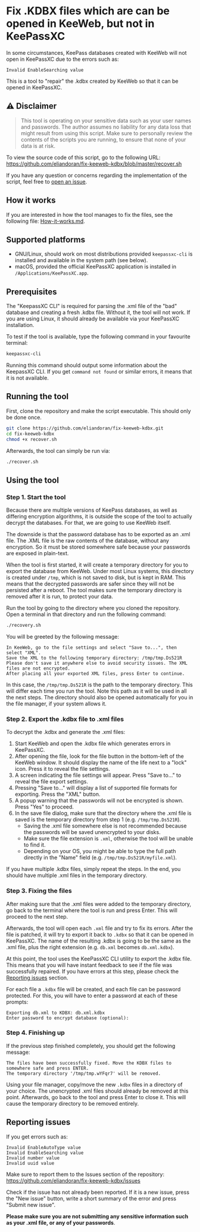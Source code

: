 # Fix .KDBX files which are can be opened in KeeWeb, but not in KeePassXC

In some circumstances, KeePass databases created with KeeWeb will not open in KeePassXC due to the errors such as:

```
Invalid EnableSearching value
```

This is a tool to "repair" the .kdbx created by KeeWeb so that it can be opened in KeePassXC.

## :warning: Disclaimer

> This tool is operating on your sensitive data such as your user names and passwords. The author assumes no liability for any data loss that might result from using this script. Make sure to personally review the contents of the scripts you are running, to ensure that none of your data is at risk.

To view the source code of this script, go to the following URL: https://github.com/eliandoran/fix-keeweb-kdbx/blob/master/recover.sh

If you have any question or concerns regarding the implementation of the script, feel free to [open an issue](#reporting-issues).

## How it works

If you are interested in how the tool manages to fix the files, see the following file: [How-it-works.md](./How-it-works.md).

## Supported platforms

* GNU/Linux, should work on most distributions provided `keepassxc-cli` is installed and available in the system path (see below).
* macOS, provided the official KeePassXC application is installed in `/Applications/KeePassXC.app`.

## Prerequisites

The "KeepassXC CLI" is required for parsing the .xml file of the "bad" database and creating a fresh .kdbx file. Without it, the tool will not work. If you are using Linux, it should already be available via your KeePassXC installation.

To test if the tool is available, type the following command in your favourite terminal:

```sh
keepassxc-cli
````

Running this command should output some information about the KeepassXC CLI. If you get `command not found` or similar errors, it means that it is not available.

## Running the tool

First, clone the repository and make the script executable. This should only be done once.

```sh
git clone https://github.com/eliandoran/fix-keeweb-kdbx.git
cd fix-keeweb-kdbx
chmod +x recover.sh
```

Afterwards, the tool can simply be run via:
```sh
./recover.sh
```

## Using the tool

### Step 1. Start the tool

Because there are multiple versions of KeePass databases, as well as differing encryption algorithms, it is outside the scope of the tool to actually decrypt the databases. For that, we are going to use KeeWeb itself.

The downside is that the password database has to be exported as an .xml file. The .XML file is the raw contents of the database, without any encryption. So it must be stored somewhere safe because your passwords are exposed in plain-text. 

When the tool is first started, it will create a temporary directory for you to export the database from KeeWeb. Under most Linux systems, this directory is created under `/tmp`, which is not saved to disk, but is kept in RAM. This means that the decrypted passwords are safer since they will not be persisted after a reboot. The tool makes sure the temporary directory is removed after it is run, to protect your data.


Run the tool by going to the directory where you cloned the repository. Open a terminal in that directory and run the following command:

```sh
./recovery.sh
```

You will be greeted by the following message:

```
In KeeWeb, go to the file settings and select "Save to...", then select "XML".
Save the XML to the following temporary directory: /tmp/tmp.Ds521R
Please don't save it anywhere else to avoid security issues. The XML files are not encrypted.
After placing all your exported XML files, press Enter to continue.
```

In this case, the `/tmp/tmp.Ds521R` is the path to the temporary directory. This will differ each time you run the tool. Note this path as it will be used in all the next steps. The directory should also be opened automatically for you in the file manager, if your system allows it.

### Step 2. Export the .kdbx file to .xml files

To decrypt the .kdbx and generate the .xml files:

1. Start KeeWeb and open the .kdbx file which generates errors in KeePassXC.
2. After opening the file, look for the file button in the bottom-left of the KeeWeb window. It should display the name of the life next to a "lock" icon. Press it to reveal the file settings.
3. A screen indicating the file settings will appear. Press "Save to..." to reveal the file export settings.
4. Pressing "Save to..." will display a list of supported file formats for exporting. Press the "XML" button.
5. A popup warning that the passwords will not be encrypted is shown. Press "Yes" to proceed.
6. In the save file dialog, make sure that the directory where the .xml file is saved is the temporary directory from step 1 (e.g. `/tmp/tmp.Ds521R`).
    * Saving the .xml file somewhere else is not recommended because the passwords will be saved unencrypted to your disks.
    * Make sure the file extension is `.xml`, otherwise the tool will be unable to find it.
    * Depending on your OS, you might be able to type the full path directly in the "Name" field (e.g. `/tmp/tmp.Ds521R/myfile.xml`).

If you have multiple .kdbx files, simply repeat the steps. In the end, you should have multiple .xml files in the temporary directory.

### Step 3. Fixing the files

After making sure that the .xml files were added to the temporary directory, go back to the terminal where the tool is run and press Enter. This will proceed to the next step.

Afterwards, the tool will open each `.xml` file and try to fix its errors. After the file is patched, it will try to export it back to `.kdbx` so that it can be opened in KeePassXC. The name of the resulting .kdbx is going to be the same as the .xml file, plus the right extension (e.g. `db.xml` becomes `db.xml.kdbx`).

At this point, the tool uses the KeePassXC CLI utility to export the .kdbx file. This means that you will have instant feedback to see if the file was successfully repaired. If you have errors at this step, please check the [Reporting issues](#reporting-issues) section.

For each file a `.kdbx` file will be created, and each file can be password protected. For this, you will have to enter a password at each of these prompts:

```
Exporting db.xml to KDBX: db.xml.kdbx
Enter password to encrypt database (optional):
```

### Step 4. Finishing up

If the previous step finished completely, you should get the following message:

```
The files have been successfully fixed. Move the KDBX files to somewhere safe and press ENTER.
The temporary directory '/tmp/tmp.wYFqr7' will be removed.
```

Using your file manager, copy/move the new `.kdbx` files in a directory of your choice. The unencrypted .xml files should already be removed at this point. Afterwards, go back to the tool and press Enter to close it. This will cause the temporary directory to be removed entirely.

## Reporting issues

If you get errors such as:

```
Invalid EnableAutoType value
Invalid EnableSearching value
Invalid number value
Invalid uuid value
````

Make sure to report them to the Issues section of the repository: https://github.com/eliandoran/fix-keeweb-kdbx/issues

Check if the issue has not already been reported. If it is a new issue, press the "New issue" button, write a short summary of the error and press "Submit new issue".

**Please make sure you are not submitting any sensitive information such as your .xml file, or any of your passwords**.
